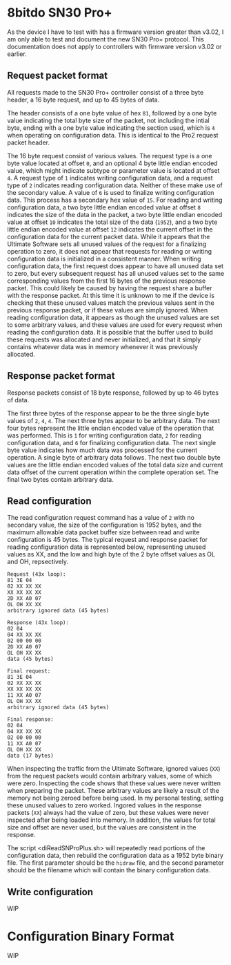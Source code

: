 # 8bitdo SN30 Pro+

As the device I have to test with has a firmware version greater than v3.02, I am only able to test and document the new
SN30 Pro+ protocol.  This documentation does not apply to controllers with firmware version v3.02 or earlier. 

## Request packet format
All requests made to the SN30 Pro+ controller consist of a three byte header, a 16 byte request, and up to 45 bytes of
data.

The header consists of a one byte value of hex `81`, followed by a one byte value indicating the total byte size of the
packet, not including the intial byte, ending with a one byte value indicating the section used, which is `4` when
operating on configuration data.  This is identical to the Pro2 request packet header.

The 16 byte request consist of various values.  The request type is a one byte value located at offset `0`, and an
optional 4 byte little endian encoded value, which might indicate subtype or parameter value is located at offset `4`.
A request type of `1` indicates writing configuration data, and a request type of `2` indicates reading configuration
data.  Neither of these make use of the secondary value.  A value of `6` is used to finalize writing configuration data.
This process has a secondary hex value of `15`.  For reading and writing configuration data, a two byte little endian
encoded value at offset `8` indicates the size of the data in the packet, a two byte little endian encoded value at
offset `10` indicates the total size of the data (`1952`), and a two byte little endian encoded value at offset `12`
indicates the current offset in the configuration data for the current packet data.  While it appears that the Ultimate
Software sets all unused values of the request for a finalizing operation to zero, it does not appear that requests for
reading or writing configuration data is initialized in a consistent manner.  When writing configuration data, the first
request does appear to have all unused data set to zero, but every subsequent request has all unused values set to the
same corresponding values from the first 16 bytes of the previous response packet.  This could likely be caused by
having the request share a buffer with the response packet.  At this time it is unknown to me if the device is checking
that these unused values match the previous values sent in the previous response packet, or if these values are simply
ignored.  When reading configuration data, it appears as though the unused values are set to some arbitrary values, and
these values are used for every request when reading the configuration data.  It is possible that the buffer used to
build these requests was allocated and never initialized, and that it simply contains whatever data was in memory
whenever it was previously allocated.

## Response packet format
Response packets consist of 18 byte response, followed by up to 46 bytes of data.

The first three bytes of the response appear to be the three single byte values of `2`, `4`, `4`.  The next three bytes
appear to be arbitrary data.  The next four bytes represent the little endian encoded value of the operation that was
performed.  This is `1` for writing configuration data, `2` for reading configuration data, and `6` for finalizing
configuration data.  The next single byte value indicates how much data was processed for the current operation.  A
single byte of arbitrary data follows.  The next two double byte values are the little endian encoded values of the
total data size and current data offset of the current operation within the complete operation set.  The final two bytes
contain arbitrary data.

## Read configuration
The read configuration request command has a value of `2` with no secondary value, the size of the configuration is 1952
bytes, and the maximum allowable data packet buffer size between read and write configuration is 45 bytes.  The typical
request and response packet for reading configuration data is represented below, representing unused values as XX, and
the low and high byte of the 2 byte offset values as OL and OH, repsectively.
```
Request (43x loop):
81 3E 04
02 XX XX XX
XX XX XX XX
2D XX A0 07
OL OH XX XX
arbitrary ignored data (45 bytes)

Response (43x loop):
02 04
04 XX XX XX
02 00 00 00
2D XX A0 07
OL OH XX XX
data (45 bytes)

Final request:
81 3E 04
02 XX XX XX
XX XX XX XX
11 XX A0 07
OL OH XX XX
arbitrary ignored data (45 bytes)

Final response:
02 04
04 XX XX XX
02 00 00 00
11 XX A0 07
OL OH XX XX
data (17 bytes)
```

When inspecting the traffic from the Ultimate Software, ignored values (`XX`) from the request packets would contain
arbitrary values, some of which were zero.  Inspecting the code shows that these values were never written when
preparing the packet.  These arbitrary values are likely a result of the memory not being zeroed before being used.  In
my personal testing, setting these unused values to zero worked.  Ingored values in the response packets (`XX`) always
had the value of zero, but these values were never inspected after being loaded into memory.  In addition, the values
for total size and offset are never used, but the values are consistent in the response.

The script <diReadSNProPlus.sh> will repeatedly read portions of the configuration data, then rebuild the configuration data
as a 1952 byte binary file.  The first parameter should be the `hidraw` file, and the second parameter should be the
filename which will contain the binary configuration data.

## Write configuration
WIP


# Configuration Binary Format
WIP